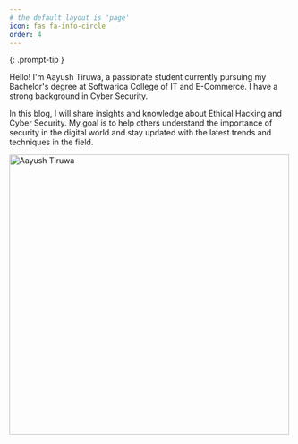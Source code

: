 ```yaml
---
# the default layout is 'page'
icon: fas fa-info-circle
order: 4
---
```



{: .prompt-tip }


Hello! I'm Aayush Tiruwa, a passionate student currently pursuing my Bachelor's degree at Softwarica College of IT and E-Commerce. I have a strong background in Cyber Security.

In this blog, I will share insights and knowledge about Ethical Hacking and Cyber Security. My goal is to help others understand the importance of security in the digital world and stay updated with the latest trends and techniques in the field.



<img src="./aa.JPG" alt="Aayush Tiruwa" width="500">



